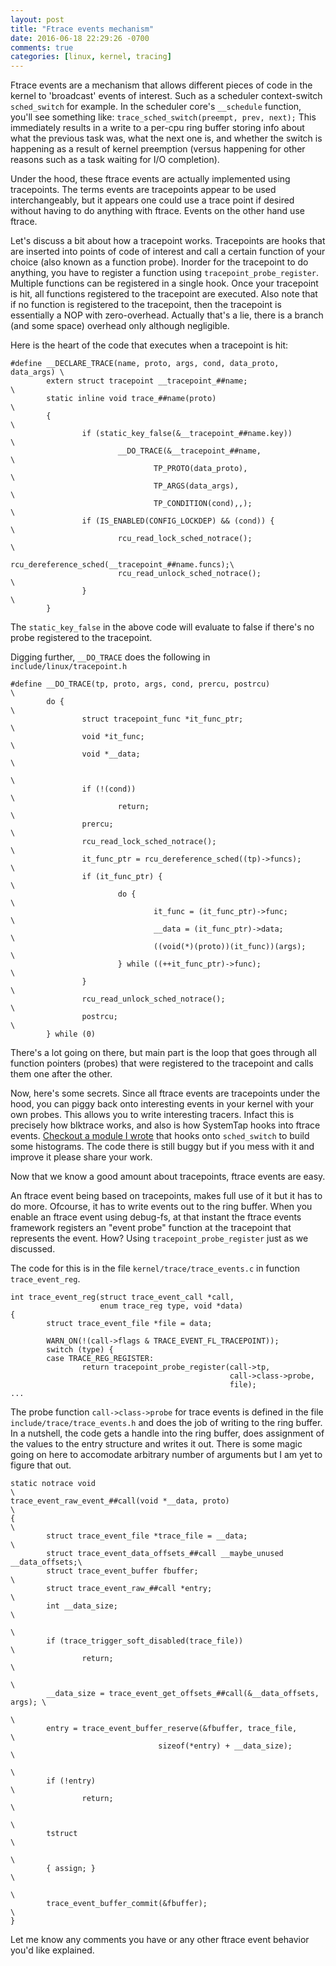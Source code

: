 ```yaml
---
layout: post
title: "Ftrace events mechanism"
date: 2016-06-18 22:29:26 -0700
comments: true
categories: [linux, kernel, tracing]
---
```

Ftrace events are a mechanism that allows different pieces of code in the kernel to 'broadcast' events of interest. Such as a scheduler context-switch `sched_switch` for example. In the scheduler core's `__schedule` function, you'll see something like: `trace_sched_switch(preempt, prev, next);`
This immediately results in a write to a per-cpu ring buffer storing info about what the previous task was, what the next one is, and whether the switch is happening as a result of kernel preemption (versus happening for other reasons such as a task waiting for I/O completion).

Under the hood, these ftrace events are actually implemented using tracepoints. The terms events are tracepoints appear to be used interchangeably, but it appears one could use a trace point if desired without having to do anything with ftrace. Events on the other hand use ftrace.

Let's discuss a bit about how a tracepoint works. Tracepoints are hooks that are inserted into points of code of interest and call a certain function of your choice (also known as a function probe). Inorder for the tracepoint to do anything, you have to register a function using `tracepoint_probe_register`. Multiple functions can be registered in a single hook. Once your tracepoint is hit, all functions registered to the tracepoint are executed. Also note that if no function is registered to the tracepoint, then the tracepoint is essentially a NOP with zero-overhead. Actually that's a lie, there is a branch (and some space) overhead only although negligible.

Here is the heart of the code that executes when a tracepoint is hit:
```
#define __DECLARE_TRACE(name, proto, args, cond, data_proto, data_args) \
        extern struct tracepoint __tracepoint_##name;                   \
        static inline void trace_##name(proto)                          \
        {                                                               \
                if (static_key_false(&__tracepoint_##name.key))         \
                        __DO_TRACE(&__tracepoint_##name,                \
                                TP_PROTO(data_proto),                   \
                                TP_ARGS(data_args),                     \
                                TP_CONDITION(cond),,);                  \
                if (IS_ENABLED(CONFIG_LOCKDEP) && (cond)) {             \
                        rcu_read_lock_sched_notrace();                  \
                        rcu_dereference_sched(__tracepoint_##name.funcs);\
                        rcu_read_unlock_sched_notrace();                \
                }                                                       \
        }                                                   
```
The `static_key_false` in the above code will evaluate to false if there's no probe registered to the tracepoint.

Digging further, `__DO_TRACE` does the following in `include/linux/tracepoint.h`
```
#define __DO_TRACE(tp, proto, args, cond, prercu, postrcu)              \
        do {                                                            \
                struct tracepoint_func *it_func_ptr;                    \
                void *it_func;                                          \
                void *__data;                                           \
                                                                        \
                if (!(cond))                                            \
                        return;                                         \
                prercu;                                                 \
                rcu_read_lock_sched_notrace();                          \
                it_func_ptr = rcu_dereference_sched((tp)->funcs);       \
                if (it_func_ptr) {                                      \
                        do {                                            \
                                it_func = (it_func_ptr)->func;          \
                                __data = (it_func_ptr)->data;           \
                                ((void(*)(proto))(it_func))(args);      \
                        } while ((++it_func_ptr)->func);                \
                }                                                       \
                rcu_read_unlock_sched_notrace();                        \
                postrcu;                                                \
        } while (0)
```
There's a lot going on there, but main part is the loop that goes through all function pointers (probes) that were registered to the tracepoint and calls them one after the other.

Now, here's some secrets. Since all ftrace events are tracepoints under the hood, you can piggy back onto interesting events in your kernel with your own probes. This allows you to write interesting tracers. Infact this is precisely how blktrace works, and also is how SystemTap hooks into ftrace events.
[Checkout a module I wrote](https://github.com/joelagnel/joel-snips/blob/master/k-patches/cpuhists.diff) that hooks onto `sched_switch` to build some histograms. The code there is still buggy but if you mess with it and improve it please share your work.

Now that we know a good amount about tracepoints, ftrace events are easy.

An ftrace event being based on tracepoints, makes full use of it but it has to do more. Ofcourse, it has to write events out to the ring buffer.
When you enable an ftrace event using debug-fs, at that instant the ftrace events framework registers an "event probe" function at the tracepoint that represents the event. How? Using `tracepoint_probe_register` just as we discussed.

The code for this is in the file `kernel/trace/trace_events.c` in function `trace_event_reg`.

```
int trace_event_reg(struct trace_event_call *call,
                    enum trace_reg type, void *data)
{
        struct trace_event_file *file = data;

        WARN_ON(!(call->flags & TRACE_EVENT_FL_TRACEPOINT));
        switch (type) {
        case TRACE_REG_REGISTER:
                return tracepoint_probe_register(call->tp,
                                                 call->class->probe,
                                                 file);
...
```
The probe function `call->class->probe` for trace events is defined in the file `include/trace/trace_events.h` and does the job of writing to the ring buffer. In a nutshell, the code gets a handle into the ring buffer, does assignment of the values to the entry structure and writes it out. There is some magic going on here to accomodate arbitrary number of arguments but I am yet to figure that out.
```
static notrace void                                                     \
trace_event_raw_event_##call(void *__data, proto)                       \
{                                                                       \
        struct trace_event_file *trace_file = __data;                   \
        struct trace_event_data_offsets_##call __maybe_unused __data_offsets;\
        struct trace_event_buffer fbuffer;                              \
        struct trace_event_raw_##call *entry;                           \
        int __data_size;                                                \
                                                                        \
        if (trace_trigger_soft_disabled(trace_file))                    \
                return;                                                 \
                                                                        \
        __data_size = trace_event_get_offsets_##call(&__data_offsets, args); \
                                                                        \
        entry = trace_event_buffer_reserve(&fbuffer, trace_file,        \
                                 sizeof(*entry) + __data_size);         \
                                                                        \
        if (!entry)                                                     \
                return;                                                 \
                                                                        \
        tstruct                                                         \
                                                                        \
        { assign; }                                                     \
                                                                        \
        trace_event_buffer_commit(&fbuffer);                            \
}
```
Let me know any comments you have or any other ftrace event behavior you'd like explained.
